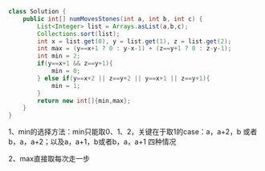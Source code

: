 ```java
class Solution {
    public int[] numMovesStones(int a, int b, int c) {
        List<Integer> list = Arrays.asList(a,b,c);
        Collections.sort(list);
        int x = list.get(0), y = list.get(1), z = list.get(2);
        int max = (y==x+1 ? 0 : y-x-1) + (z==y+1 ? 0 : z-y-1);
        int min = 2;
        if(y==x+1 && z==y+1){
            min = 0;
        } else if(y==x+2 || z==y+2 || y==x+1 || z==y+1){
            min = 1;
        }
        return new int[]{min,max};
    }
}
```

1、min的选择方法：min只能取0、1、2，关键在于取1的case：a，a+2，b 或者b，a，a+2；以及a，a+1，b或者b，a，a+1 四种情况

2、max直接取每次走一步















































